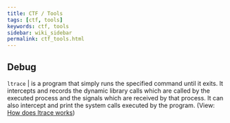 ```yaml
---
title: CTF / Tools
tags: [ctf, tools]
keywords: ctf, tools
sidebar: wiki_sidebar
permalink: ctf_tools.html
---
```


## Debug

`ltrace` | is a program that simply runs the specified command until it exits. It intercepts and records the  dynamic library calls which are called by the executed process and the signals which are received by that process.  It can also intercept and print the system calls executed by the program. (View: [How does ltrace works](https://blog.packagecloud.io/eng/2016/03/14/how-does-ltrace-work/))
